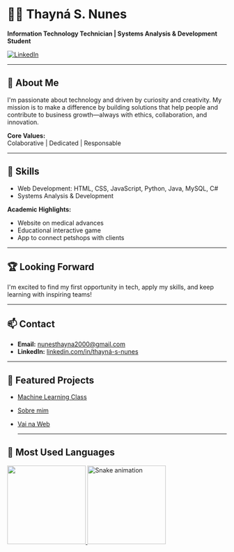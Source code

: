 # 👩‍💻 Thayná S. Nunes

**Information Technology Technician | Systems Analysis & Development Student**

[![LinkedIn](https://img.shields.io/badge/-Thayná%20S.%20Nunes-blue?style=flat-square&logo=Linkedin&logoColor=white&link=https://www.linkedin.com/in/thayn%C3%A1-s-nunes/)](https://www.linkedin.com/in/thayn%C3%A1-s-nunes/)

---

## 🌟 About Me

I'm passionate about technology and driven by curiosity and creativity. My mission is to make a difference by building solutions that help people and contribute to business growth—always with ethics, collaboration, and innovation.

**Core Values:**  
Colaborative | Dedicated | Responsable

---

## 🚀 Skills

- Web Development: HTML, CSS, JavaScript, Python, Java, MySQL, C#
- Systems Analysis & Development

**Academic Highlights:**  
- Website on medical advances  
- Educational interactive game  
- App to connect petshops with clients

---

## 🏆 Looking Forward

I'm excited to find my first opportunity in tech, apply my skills, and keep learning with inspiring teams!

---

## 📫 Contact

- **Email:** [nunesthayna2000@gmail.com](https://mail.google.com/mail/?view=cm&fs=1&to=nunesthayna2000@gmail.com)
- **LinkedIn:** [linkedin.com/in/thayná-s-nunes](https://www.linkedin.com/in/thayn%C3%A1-s-nunes/)

---

## 📌 Featured Projects

- [Machine Learning Class](https://github.com/thaysnuns/machine-learning-class)
- [Sobre mim](https://github.com/thaysnuns/Sobremim)
- [Vai na Web](https://github.com/thaysnuns/VainaWeb)

  ---

## 📌 Most Used Languages
<div>
<a href="https://github.com/thaysnuns">
<img loading="lazy" height="180em" src="[https://github-readme-stats.vercel.app/api/top-langs/?thaysnuns&layout=compact&langs_count=7&theme=dracula"]/>
<img loading="lazy" height="180em" src="[https://github-readme-stats.vercel.app/api?thaysnuns&show_icons=true&theme=dracula&include_all_commits=true&count_private=true]/>
</div>


![Snake animation](https://github.com/thaysnuns/thaysnuns/blob/output/github-contribution-grid-snake.svg)


